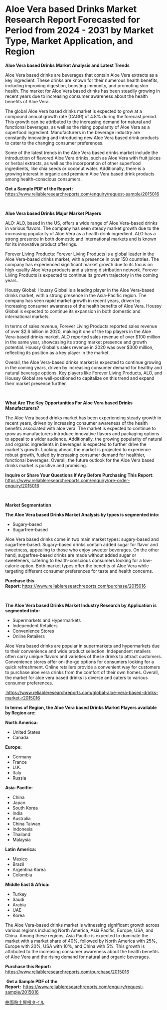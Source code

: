 <p><h1>Aloe Vera based Drinks Market Research Report Forecasted for Period from 2024 -  2031 by Market Type, Market Application, and Region</h1></p><p><strong>Aloe Vera based Drinks Market Analysis and Latest Trends</strong></p>
<p><p>Aloe Vera based drinks are beverages that contain Aloe Vera extracts as a key ingredient. These drinks are known for their numerous health benefits, including improving digestion, boosting immunity, and promoting skin health. The market for Aloe Vera based drinks has been steadily growing in recent years due to increasing consumer awareness about the health benefits of Aloe Vera.</p><p>The global Aloe Vera based drinks market is expected to grow at a compound annual growth rate (CAGR) of 4.8% during the forecast period. This growth can be attributed to the increasing demand for natural and functional beverages, as well as the rising popularity of Aloe Vera as a superfood ingredient. Manufacturers in the beverage industry are constantly innovating and introducing new Aloe Vera based drink products to cater to the changing consumer preferences.</p><p>Some of the latest trends in the Aloe Vera based drinks market include the introduction of flavored Aloe Vera drinks, such as Aloe Vera with fruit juices or herbal extracts, as well as the incorporation of other superfood ingredients, like chia seeds or coconut water. Additionally, there is a growing interest in organic and premium Aloe Vera based drink products among health-conscious consumers.</p></p>
<p><strong>Get a Sample PDF of the Report:&nbsp;</strong> <a href="https://www.reliableresearchreports.com/enquiry/request-sample/2015016">https://www.reliableresearchreports.com/enquiry/request-sample/2015016</a></p>
<p>&nbsp;</p>
<p><strong>Aloe Vera based Drinks Major Market Players</strong></p>
<p><p>ALO: ALO, based in the US, offers a wide range of Aloe Vera-based drinks in various flavors. The company has seen steady market growth due to the increasing popularity of Aloe Vera as a health drink ingredient. ALO has a strong presence in both domestic and international markets and is known for its innovative product offerings.</p><p>Forever Living Products: Forever Living Products is a global leader in the Aloe Vera-based drinks market, with a presence in over 150 countries. The company has experienced significant market growth due to its focus on high-quality Aloe Vera products and a strong distribution network. Forever Living Products is expected to continue its growth trajectory in the coming years.</p><p>Houssy Global: Houssy Global is a leading player in the Aloe Vera-based drinks market, with a strong presence in the Asia-Pacific region. The company has seen rapid market growth in recent years, driven by increasing consumer awareness of the health benefits of Aloe Vera. Houssy Global is expected to continue its expansion in both domestic and international markets.</p><p>In terms of sales revenue, Forever Living Products reported sales revenue of over $2.6 billion in 2020, making it one of the top players in the Aloe Vera-based drinks market. ALO reported sales revenue of over $100 million in the same year, showcasing its strong market presence and growth potential. Houssy Global's sales revenue in 2020 was over $300 million, reflecting its position as a key player in the market.</p><p>Overall, the Aloe Vera-based drinks market is expected to continue growing in the coming years, driven by increasing consumer demand for healthy and natural beverage options. Key players like Forever Living Products, ALO, and Houssy Global are well-positioned to capitalize on this trend and expand their market presence further.</p></p>
<p>&nbsp;</p>
<p><strong>What Are The Key Opportunities For Aloe Vera based Drinks Manufacturers?</strong></p>
<p><p>The Aloe Vera based drinks market has been experiencing steady growth in recent years, driven by increasing consumer awareness of the health benefits associated with aloe vera. The market is expected to continue to grow as manufacturers introduce innovative flavors and packaging options to appeal to a wider audience. Additionally, the growing popularity of natural and organic ingredients in beverages is expected to further drive the market's growth. Looking ahead, the market is projected to experience robust growth, fueled by increasing consumer demand for healthier, functional beverages. Overall, the future outlook for the Aloe Vera based drinks market is positive and promising.</p></p>
<p><strong>Inquire or Share Your Questions If Any Before Purchasing This Report:</strong> <a href="https://www.reliableresearchreports.com/enquiry/pre-order-enquiry/2015016">https://www.reliableresearchreports.com/enquiry/pre-order-enquiry/2015016</a></p>
<p>&nbsp;</p>
<p><strong>Market Segmentation</strong></p>
<p><strong>The Aloe Vera based Drinks Market Analysis by types is segmented into:</strong></p>
<p><ul><li>Sugary-based</li><li>Sugarfree-based</li></ul></p>
<p><p>Aloe Vera based drinks come in two main market types: sugary-based and sugarfree-based. Sugary-based drinks contain added sugar for flavor and sweetness, appealing to those who enjoy sweeter beverages. On the other hand, sugarfree-based drinks are made without added sugar or sweeteners, catering to health-conscious consumers looking for a low-calorie option. Both market types offer the benefits of Aloe Vera while targeting different consumer preferences for taste and health concerns.</p></p>
<p><strong>Purchase this Report:&nbsp;</strong><a href="https://www.reliableresearchreports.com/purchase/2015016">https://www.reliableresearchreports.com/purchase/2015016</a></p>
<p>&nbsp;</p>
<p><strong>The Aloe Vera based Drinks Market Industry Research by Application is segmented into:</strong></p>
<p><ul><li>Supermarkets and Hypermarkets</li><li>Independent Retailers</li><li>Convenience Stores</li><li>Online Retailers</li></ul></p>
<p><p>Aloe Vera based drinks are popular in supermarkets and hypermarkets due to their convenience and wide product selection. Independent retailers often carry unique flavors and varieties of these drinks to attract customers. Convenience stores offer on-the-go options for consumers looking for a quick refreshment. Online retailers provide a convenient way for customers to purchase aloe vera drinks from the comfort of their own homes. Overall, the market for aloe vera based drinks is diverse and caters to various consumer preferences.</p></p>
<p><a href="https://www.reliableresearchreports.com/global-aloe-vera-based-drinks-market-r2015016">&nbsp;https://www.reliableresearchreports.com/global-aloe-vera-based-drinks-market-r2015016</a></p>
<p><strong>In terms of Region, the Aloe Vera based Drinks Market Players available by Region are:</strong></p>
<p>
    <p> <strong> North America: </strong>
        <ul>
            <li>United States</li>
            <li>Canada</li>
        </ul>
        </p> 
    <p> <strong> Europe: </strong>
        <ul>
            <li>Germany</li>
            <li>France</li>
            <li>U.K.</li>
            <li>Italy</li>
            <li>Russia</li>
        </ul>
        </p> 
    <p> <strong> Asia-Pacific: </strong>
        <ul>
            <li>China</li>
            <li>Japan</li>
            <li>South Korea</li>
            <li>India</li>
            <li>Australia</li>
            <li>China Taiwan</li>
            <li>Indonesia</li>
            <li>Thailand</li>
            <li>Malaysia</li>
        </ul>
        </p> 
    <p> <strong> Latin America: </strong>
        <ul>
            <li>Mexico</li>
            <li>Brazil</li>
            <li>Argentina Korea</li>
            <li>Colombia</li>
        </ul>
        </p> 
    <p> <strong> Middle East & Africa: </strong>
        <ul>
            <li>Turkey</li>
            <li>Saudi</li>
            <li>Arabia</li>
            <li>UAE</li>
            <li>Korea</li>
        </ul>
    </p>
    </p>
<p><p>The Aloe Vera-based drinks market is witnessing significant growth across various regions including North America, Asia Pacific, Europe, USA, and China. Among these regions, Asia Pacific is expected to dominate the market with a market share of 40%, followed by North America with 25%, Europe with 20%, USA with 10%, and China with 5%. This growth is attributed to the increasing consumer awareness about the health benefits of Aloe Vera and the rising demand for natural and organic beverages.</p></p>
<p><strong>Purchase this Report: </strong><a href="https://www.reliableresearchreports.com/purchase/2015016">https://www.reliableresearchreports.com/purchase/2015016</a></p>
<p>&nbsp;<strong>Get a Sample PDF of the Report:&nbsp;&nbsp;</strong><a href="https://www.reliableresearchreports.com/enquiry/request-sample/2015016">https://www.reliableresearchreports.com/enquiry/request-sample/2015016</a></p>
<p><strong></strong></p>
<p><p><a href="https://github.com/ksxzwxabcuynh011/Market-Research-Report-List-1/blob/main/587932718638.md">曲面粘土屋根タイル</a></p></p>